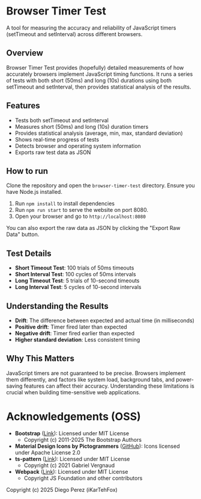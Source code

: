# Browser Timer Test

A tool for measuring the accuracy and reliability of JavaScript timers (setTimeout and setInterval) across different browsers.

## Overview

Browser Timer Test provides (hopefully) detailed measurements of how accurately browsers implement JavaScript timing functions. It runs a series of tests with both short (50ms) and long (10s) durations using both setTimeout and setInterval, then provides statistical analysis of the results.

## Features

- Tests both setTimeout and setInterval
- Measures short (50ms) and long (10s) duration timers
- Provides statistical analysis (average, min, max, standard deviation)
- Shows real-time progress of tests
- Detects browser and operating system information
- Exports raw test data as JSON

## How to run
Clone the repository and open the `browser-timer-test` directory.
Ensure you have Node.js installed.

1. Run `npm install` to install dependencies
2. Run `npm run start` to serve the website on port 8080.
3. Open your browser and go to `http://localhost:8080`

You can also export the raw data as JSON by clicking the "Export Raw Data" button.

## Test Details

- **Short Timeout Test**: 100 trials of 50ms timeouts
- **Short Interval Test**: 100 cycles of 50ms intervals
- **Long Timeout Test**: 5 trials of 10-second timeouts
- **Long Interval Test**: 5 cycles of 10-second intervals

## Understanding the Results

- **Drift**: The difference between expected and actual time (in milliseconds)
- **Positive drift**: Timer fired later than expected
- **Negative drift**: Timer fired earlier than expected
- **Higher standard deviation**: Less consistent timing

## Why This Matters

JavaScript timers are not guaranteed to be precise. Browsers implement them differently, and factors like system load, background tabs, and power-saving features can affect their accuracy. Understanding these limitations is crucial when building time-sensitive web applications.

# Acknowledgements (OSS)
- **Bootstrap** ([Link](https://getbootstrap.com/)): Licensed under MIT License
  - Copyright (c) 2011-2025 The Bootstrap Authors
- **Material Design Icons by Pictogrammers** ([GitHub](https://github.com/Templarian/MaterialDesign)): Icons licensed under Apache License 2.0
- **ts-pattern** ([Link](https://www.npmjs.com/package/ts-pattern)): Licensed under MIT License
  - Copyright (c) 2021 Gabriel Vergnaud
- **Webpack** ([Link](https://webpack.js.org/)): Licensed under MIT License
  - Copyright JS Foundation and other contributors  

Copyright (c) 2025 Diego Perez (iKarTehFox)
